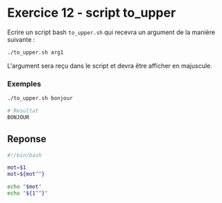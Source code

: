 # Exercice 12 - script to_upper

Ecrire un script bash `to_upper.sh` qui recevra un argument de la manière suivante :

```bash
./to_upper.sh arg1
```

L'argument sera reçu dans le script et devra être afficher en majuscule.

### Exemples

```bash
./to_upper.sh bonjour

# Resultat
BONJOUR
```

## Reponse

```bash
#!/bin/bash

mot=$1
mot=${mot^^}

echo "$mot" 
echo "${1^^}"
```